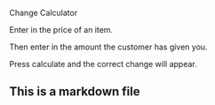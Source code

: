 Change Calculator

Enter in the price of an item.

Then enter in the amount the customer has given you.

Press calculate and the correct change will appear.

This is a markdown file
-----------------------
